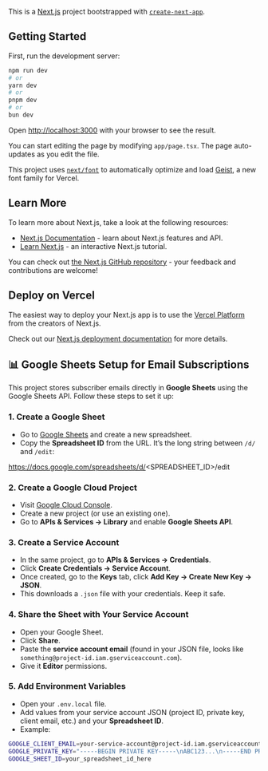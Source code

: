 This is a [Next.js](https://nextjs.org) project bootstrapped with [`create-next-app`](https://nextjs.org/docs/app/api-reference/cli/create-next-app).

## Getting Started

First, run the development server:

```bash
npm run dev
# or
yarn dev
# or
pnpm dev
# or
bun dev
```

Open [http://localhost:3000](http://localhost:3000) with your browser to see the result.

You can start editing the page by modifying `app/page.tsx`. The page auto-updates as you edit the file.

This project uses [`next/font`](https://nextjs.org/docs/app/building-your-application/optimizing/fonts) to automatically optimize and load [Geist](https://vercel.com/font), a new font family for Vercel.

## Learn More

To learn more about Next.js, take a look at the following resources:

- [Next.js Documentation](https://nextjs.org/docs) - learn about Next.js features and API.
- [Learn Next.js](https://nextjs.org/learn) - an interactive Next.js tutorial.

You can check out [the Next.js GitHub repository](https://github.com/vercel/next.js) - your feedback and contributions are welcome!

## Deploy on Vercel

The easiest way to deploy your Next.js app is to use the [Vercel Platform](https://vercel.com/new?utm_medium=default-template&filter=next.js&utm_source=create-next-app&utm_campaign=create-next-app-readme) from the creators of Next.js.

Check out our [Next.js deployment documentation](https://nextjs.org/docs/app/building-your-application/deploying) for more details.


## 📊 Google Sheets Setup for Email Subscriptions

This project stores subscriber emails directly in **Google Sheets** using the Google Sheets API. Follow these steps to set it up:

### 1. Create a Google Sheet
- Go to [Google Sheets](https://sheets.google.com/) and create a new spreadsheet.   
- Copy the **Spreadsheet ID** from the URL. It’s the long string between `/d/` and `/edit`:  

https://docs.google.com/spreadsheets/d/<SPREADSHEET_ID>/edit


### 2. Create a Google Cloud Project
- Visit [Google Cloud Console](https://console.cloud.google.com/).  
- Create a new project (or use an existing one).  
- Go to **APIs & Services → Library** and enable **Google Sheets API**.

### 3. Create a Service Account
- In the same project, go to **APIs & Services → Credentials**.  
- Click **Create Credentials → Service Account**.  
- Once created, go to the **Keys** tab, click **Add Key → Create New Key → JSON**.  
- This downloads a `.json` file with your credentials. Keep it safe.

### 4. Share the Sheet with Your Service Account
- Open your Google Sheet.  
- Click **Share**.  
- Paste the **service account email** (found in your JSON file, looks like `something@project-id.iam.gserviceaccount.com`).  
- Give it **Editor** permissions.

### 5. Add Environment Variables
- Open your `.env.local` file.  
- Add values from your service account JSON (project ID, private key, client email, etc.) and your **Spreadsheet ID**.  
- Example:
```bash
GOOGLE_CLIENT_EMAIL=your-service-account@project-id.iam.gserviceaccount.com
GOOGLE_PRIVATE_KEY="-----BEGIN PRIVATE KEY-----\nABC123...\n-----END PRIVATE KEY-----\n"
GOOGLE_SHEET_ID=your_spreadsheet_id_here

